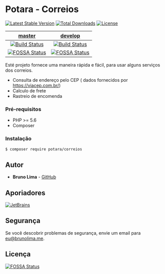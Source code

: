 # Potara - Correios
[![Latest Stable Version](https://poser.pugx.org/potara/correios/v)](//packagist.org/packages/potara/correios)
[![Total Downloads](https://poser.pugx.org/potara/correios/downloads)](//packagist.org/packages/potara/correios)
[![License](https://poser.pugx.org/potara/correios/license)](//packagist.org/packages/potara/correios)

| [master](https://github.com/potara/correios/tree/master) | [develop](https://github.com/potara/correios/tree/develop) |
|:----------------:|:----------:|
| [![Build Status](https://travis-ci.com/potara/correios.svg?branch=master)](https://travis-ci.com/potara/correios) | [![Build Status](https://travis-ci.com/potara/correios.svg?branch=develop)](https://travis-ci.com/potara/correios) |
| [![FOSSA Status](https://app.fossa.com/api/projects/git%2Bgithub.com%2Fpotara%2Fcorreios.svg?type=shield)](https://app.fossa.com/projects/git%2Bgithub.com%2Fpotara%2Fcorreios?ref=badge_shield) | [![FOSSA Status](https://app.fossa.com/api/projects/git%2Bgithub.com%2Fpotara%2Fcorreios.svg?type=shield)](https://app.fossa.com/projects/git%2Bgithub.com%2Fpotara%2Fcorreios?ref=badge_shield) |




Esté projeto fornece uma maneira rápida e fácil, para usar alguns serviços dos correios.

- Consulta de endereço pelo CEP ( dados fornecidos por https://viacep.com.br/)
- Calculo de frete
- Rastreio de encomenda 

### Pré-requisitos

- PHP >= 5.6
- Composer

### Instalação

```bash
$ composer require potara/correios
```

## Autor

* **Bruno Lima** - [GitHub](https://github.com/brunolimame)

## Aporiadores

[![JetBrains](https://github.com/potara/sponsors/blob/master/jetbrains.png?raw=true "JetBrains")](https://www.jetbrains.com/?from=potara.org)

## Segurança

Se você descobrir problemas de segurança, envie um email para eu@brunolima.me.

## Licença

[![FOSSA Status](https://app.fossa.com/api/projects/git%2Bgithub.com%2Fpotara%2Fcorreios.svg?type=large)](https://app.fossa.com/projects/git%2Bgithub.com%2Fpotara%2Fcorreios?ref=badge_large)